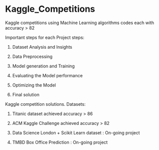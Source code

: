 # Kaggle_Competitions
Kaggle competitions using Machine Learning algorithms codes each with accuracy > 82

Important steps for each Project steps:

1) Dataset Analysis and Insights

2) Data Preprocessing 

3) Model generation and Training

4) Evaluating the Model performance

5) Optimizing the Model

6) Final solution 


Kaggle competition solutions.
Datasets:

1) Titanic dataset achieved accuracy > 86

2) ACM Kaggle Challenge achieved accuracy > 82

3) Data Science London + Scikit Learn dataset : On-going project

4) TMBD Box Office Prediction : On-going project 
